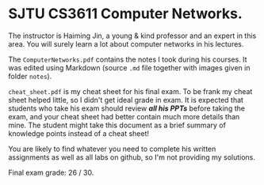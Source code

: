 # SJTU CS3611 Computer Networks.

The instructor is Haiming Jin, a young & kind professor and an expert in this area. You will surely learn a lot about computer networks in his lectures.

The `ComputerNetworks.pdf` contains the notes I took during his courses. It was edited using Markdown (source `.md` file together with images given in folder `notes`).

`cheat_sheet.pdf` is my cheat sheet for his final exam. To be frank my cheat sheet helped little, so I didn't get ideal grade in exam. It is expected that students who take his exam should review ***all his PPTs*** before taking the exam, and your cheat sheet had better contain much more details than mine. The student might take this document as a brief summary of knowledge points instead of a cheat sheet!

You are likely to find whatever you need to complete his written assignments as well as all labs on github, so I'm not providing my solutions.

Final exam grade: 26 / 30.
